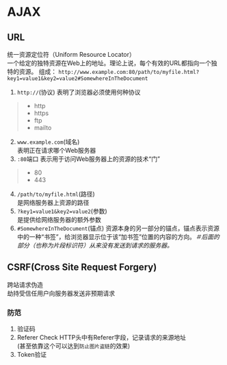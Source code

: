 # AJAX
## URL
统一资源定位符（Uniform Resource Locator）  
一个给定的独特资源在Web上的地址。理论上说，每个有效的URL都指向一个独特的资源。
组成：
`http://www.example.com:80/path/to/myfile.html?key1=value1&key2=value2#SomewhereInTheDocument`
1. `http://`(协议)
表明了浏览器必须使用何种协议
> + http
> + https
> + ftp
> + mailto
2. `www.example.com`(域名)  
表明正在请求哪个Web服务器
3. `:80`端口
表示用于访问Web服务器上的资源的技术“门”  
> + 80 
> + 443
4. `/path/to/myfile.html`(路径)  
是网络服务器上资源的路径
5. `?key1=value1&key2=value2`(参数)  
是提供给网络服务器的额外参数  
6. `#SomewhereInTheDocument`(锚点)
资源本身的另一部分的锚点，锚点表示资源中的一种“书签”，给浏览器显示位于该“加书签”位置的内容的方向。*＃后面的部分（也称为片段标识符）从来没有发送到请求的服务器。*

## CSRF(Cross Site Request Forgery)
跨站请求伪造  
劫持受信任用户向服务器发送非预期请求

### 防范
1. 验证码
2. Referer Check
HTTP头中有Referer字段，记录请求的来源地址  
(甚至依靠这个可以达到`防止图片盗链`的效果)
3. Token验证
